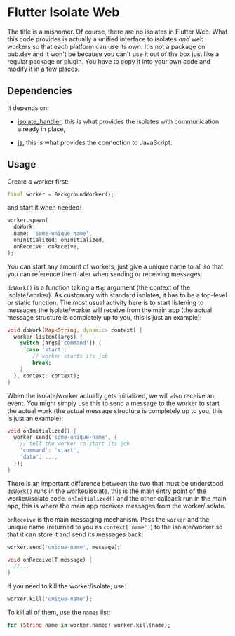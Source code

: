 # Flutter Isolate Web

The title is a misnomer. Of course, there are no isolates in Flutter Web. What this code provides
is actually a unified interface to isolates *and* web workers so that each platform can use its own.
It's not a package on pub.dev and it won't be because you can't use it out of the box just like
a regular package or plugin. You have to copy it into your own code and modify it in a few places.

## Dependencies

It depends on:

* [isolate_handler](https://pub.dev/packages/isolate_handler), this is what provides
the isolates with communication already in place,

* [js](https://pub.dev/packages/js), this is what provides the connection to JavaScript.

## Usage

Create a worker first:

```dart
final worker = BackgroundWorker();
```

and start it when needed:

```dart
worker.spawn(
  doWork,
  name: 'some-unique-name',
  onInitialized: onInitialized,
  onReceive: onReceive,
);
```

You can start any amount of workers, just give a unique name to all so that you can reference them later when sending
or receiving messages.

`doWork()` is a function taking a `Map` argument (the context of the isolate/worker). As customary with standard isolates,
it has to be a top-level or static function. The most usual activity here is to start listening to messages the isolate/worker
will receive from the main app (the actual message structure is completely up to you, this is just an example):

```dart
void doWork(Map<String, dynamic> context) {
  worker.listen((args) {
    switch (args['command']) {
      case 'start':
        // worker starts its job
        break;
    }
  }, context: context);
}
```

When the isolate/worker actually gets initialized, we will also receive an event. You might simply use this to send
a message to the worker to start the actual work (the actual message structure is completely up to you, this is just an example):

```dart
void onInitialized() {
  worker.send('some-unique-name', {
    // tell the worker to start its job
    'command': 'start',
    'data': ...,
  });
}
```

There is an important difference between the two that must be understood. `doWork()` runs in the worker/isolate,
this is the main entry point of the worker/isolate code. `onInitialized()` and the other callback run in the main app,
this is where the main app receives messages from the worker/isolate.

`onReceive` is the main messaging mechanism. Pass the `worker` and the unique name (returned to you as `context['name']`)
to the isolate/worker so that it can store it and send its messages back:

```dart
worker.send('unique-name', message);

void onReceive(T message) {
  //...
}
```

If you need to kill the worker/isolate, use:

```dart
worker.kill('unique-name');
```

To kill all of them, use the `names` list:

```dart
for (String name in worker.names) worker.kill(name);
```
